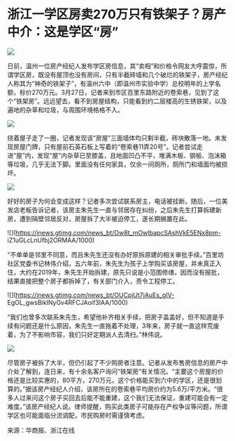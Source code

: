 # 浙江一学区房卖270万只有铁架子？房产中介：这是学区“房”

![](https://inews.gtimg.com/news_bt/OS9L_wnx_PknkS4CY01RuDNQPI3rn3yKpZbG3HiGFOK3wAA/1000)

日前，温州一位房产经纪人发布学区房信息，其“卖相”和价格令网友大呼震惊，所谓学区房，既没有屋顶也没有房间，只有半截砖墙和几个破烂的铁架子，房产经纪人称其为“神奇的铁架子”，有温州六中（即温州市实验中学）总校明年的上学名额，标价270万元。3月27日，记者来到市区百里东路附近的卷索巷，见到了这个“铁架房”。远远望去，看不到房屋结构，只能看到约二层楼高的生锈铁架，以及遍地的杂草和垃圾，与周围环境格格不入。

![](https://inews.gtimg.com/news_bt/OJIMqmDnoEdTK86nou_sTl89uDYwhdvb0PbQyi1YXqBjgAA/1000)

绕着屋子走了一圈，记者发现该“房屋”三面墙体均只剩半截，砖块散落一地。未发现房屋门牌，只有屋前石英石板上写着的“卷索巷11弄20号”。记者尝试走进“屋”内，发现“屋”内杂草已至膝盖，且地面凹凸不平，堆满木板、钢板、泡沫箱等垃圾，几乎无法下脚。里面没有任何家具，仅余一间厕所，厕所门和墙面均被损坏。

![](https://inews.gtimg.com/news_bt/O526l4dJiEexHokzdWSWrHKtYMhr7QuwplqxDscn7EvBEAA/1000)

好好的房子为何会变成这样？记者多次尝试联系房主，电话被挂断。随后，一位美发店老板告诉记者，该房主朱先生一直与邻居存在纠纷，之后朱先生打算拆建新房，遭到隔壁邻居反对，房屋拆了大半被迫停工，遂长期搁置在此。

![](https://inews.gtimg.com/news_bt/Ow8t_mOwIbapcSAshVkE5ENx8pm-
iZ1uGLcLnUfbj2ORMAA/1000)

“不单单是邻里不同意，而且朱先生还没有办好原拆原建的相关审批手续。”百里坊社区党委书记林伟介绍，五六年前，朱先生为孩子上学购买该房屋，并未真正入住，大约在2019年，朱先生开始拆建，原先只说是小范围修缮，因而没有报批，结果直接把整个房子都拆掉了，有关部门介入，责令工程停工。

![](https://inews.gtimg.com/news_bt/OUCpjUt7jAuEs_gIV-
EgOL_gwsBikINyGv4RFCJAoif3IAA/1000)

“我们也曾多次联系朱先生，希望他补齐相关手续，把房子盖盖好，但不知道是手续有问题还是什么原因，朱先生一直拖着不处理，3年来，房子就一直这样荒废着，为了不影响市容，我们只好定期派人去清扫。”林伟说。

![](https://inews.gtimg.com/news_bt/OcjbSkAZL5iAm_fgJ0wNH9Q1bugt0mQ8hGc7ct-5sHy9oAA/1000)

尽管房子被拆了大半，但仍引起了不少购房者注意。记者从发布售房信息的房产中介处了解到，连日来，有十余名客户询问“铁架房”有关情况。“主要这个房屋的价格还是比较实惠的，80平方，270万元，这个价格能买到六中的学区，还是很划算的。”据该房产经纪人介绍，该房所在的卷索巷平均房价约为5.6万/平方米。“很多人过来问这个房子买回去后能不能重建，这个我们无法保证，重建可能会有一定难度。”该房产经纪人说。律师提醒，购买此类房子可能存在产权争议等问题，所谓学区也可能面临分流调配，市民购房时需谨慎考虑。

来源：华商报、浙江在线

